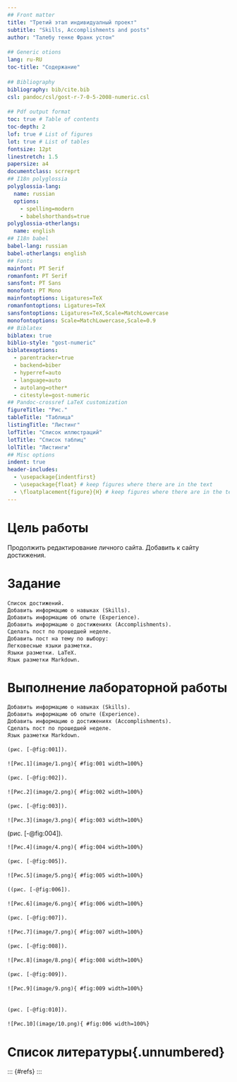 ```yaml
---
## Front matter
title: "Третий этап индивидуалный проект"
subtitle: "Skills, Accomplish­ments and posts"
author: "Талебу тенке Франк устон"

## Generic otions
lang: ru-RU
toc-title: "Содержание"

## Bibliography
bibliography: bib/cite.bib
csl: pandoc/csl/gost-r-7-0-5-2008-numeric.csl

## Pdf output format
toc: true # Table of contents
toc-depth: 2
lof: true # List of figures
lot: true # List of tables
fontsize: 12pt
linestretch: 1.5
papersize: a4
documentclass: scrreprt
## I18n polyglossia
polyglossia-lang:
  name: russian
  options:
	- spelling=modern
	- babelshorthands=true
polyglossia-otherlangs:
  name: english
## I18n babel
babel-lang: russian
babel-otherlangs: english
## Fonts
mainfont: PT Serif
romanfont: PT Serif
sansfont: PT Sans
monofont: PT Mono
mainfontoptions: Ligatures=TeX
romanfontoptions: Ligatures=TeX
sansfontoptions: Ligatures=TeX,Scale=MatchLowercase
monofontoptions: Scale=MatchLowercase,Scale=0.9
## Biblatex
biblatex: true
biblio-style: "gost-numeric"
biblatexoptions:
  - parentracker=true
  - backend=biber
  - hyperref=auto
  - language=auto
  - autolang=other*
  - citestyle=gost-numeric
## Pandoc-crossref LaTeX customization
figureTitle: "Рис."
tableTitle: "Таблица"
listingTitle: "Листинг"
lofTitle: "Список иллюстраций"
lotTitle: "Список таблиц"
lolTitle: "Листинги"
## Misc options
indent: true
header-includes:
  - \usepackage{indentfirst}
  - \usepackage{float} # keep figures where there are in the text
  - \floatplacement{figure}{H} # keep figures where there are in the text
---
```


# Цель работы

Продолжить редактирование личного сайта. Добавить к сайту достижения.

# Задание
    Список достижений.
    Добавить информацию о навыках (Skills).
    Добавить информацию об опыте (Experience).
    Добавить информацию о достижениях (Accomplishments).
    Сделать пост по прошедшей неделе.
    Добавить пост на тему по выбору:
    Легковесные языки разметки.
    Языки разметки. LaTeX.
    Язык разметки Markdown.

# Выполнение лабораторной работы
    Добавить информацию о навыках (Skills).
    Добавить информацию об опыте (Experience).
    Добавить информацию о достижениях (Accomplishments).
    Сделать пост по прошедшей неделе.
    Язык разметки Markdown.
    
    (рис. [-@fig:001]).

    ![Рис.1](image/1.png){ #fig:001 width=100%}

    (рис. [-@fig:002]).

    ![Рис.2](image/2.png){ #fig:002 width=100%}

    (рис. [-@fig:003]).

    ![Рис.3](image/3.png){ #fig:003 width=100%}

   (рис. [-@fig:004]).

    ![Рис.4](image/4.png){ #fig:004 width=100%}

    (рис. [-@fig:005]).

    ![Рис.5](image/5.png){ #fig:005 width=100%}

    ((рис. [-@fig:006]).

    ![Рис.6](image/6.png){ #fig:006 width=100%}

    (рис. [-@fig:007]).

    ![Рис.7](image/7.png){ #fig:007 width=100%}

    (рис. [-@fig:008]).

    ![Рис.8](image/8.png){ #fig:008 width=100%}

    (рис. [-@fig:009]).

    ![Рис.9](image/9.png){ #fig:009 width=100%}


    (рис. [-@fig:010]).

    ![Рис.10](image/10.png){ #fig:006 width=100%}


# Список литературы{.unnumbered}

::: {#refs}
:::

